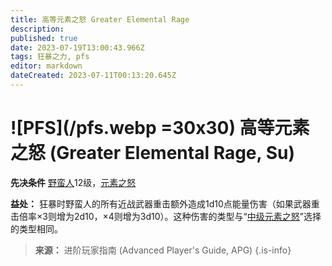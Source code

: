 ```yaml
---
title: 高等元素之怒 Greater Elemental Rage
description: 
published: true
date: 2023-07-19T13:00:43.966Z
tags: 狂暴之力, pfs
editor: markdown
dateCreated: 2023-07-11T00:13:20.645Z
---
```


# ![PFS](/pfs.webp =30x30) 高等元素之怒 (Greater Elemental Rage, Su)

**先决条件** [野蛮人](/野蛮人)12级，[元素之怒](/狂暴之力/元素之怒)

**益处：** 狂暴时野蛮人的所有近战武器重击额外造成1d10点能量伤害（如果武器重击倍率×3则增为2d10，×4则增为3d10）。这种伤害的类型与“[中级元素之怒](/狂暴之力/中级元素之怒)”选择的类型相同。

> **来源：** 进阶玩家指南 (Advanced Player's Guide, APG)
{.is-info}
